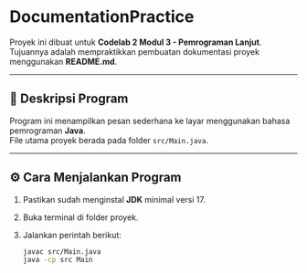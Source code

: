 # DocumentationPractice

Proyek ini dibuat untuk **Codelab 2 Modul 3 - Pemrograman Lanjut**.  
Tujuannya adalah mempraktikkan pembuatan dokumentasi proyek menggunakan **README.md**.

---

## 📖 Deskripsi Program
Program ini menampilkan pesan sederhana ke layar menggunakan bahasa pemrograman **Java**.  
File utama proyek berada pada folder `src/Main.java`.

---

## ⚙️ Cara Menjalankan Program

1. Pastikan sudah menginstal **JDK** minimal versi 17.
2. Buka terminal di folder proyek.
3. Jalankan perintah berikut:

   ```bash
   javac src/Main.java
   java -cp src Main
